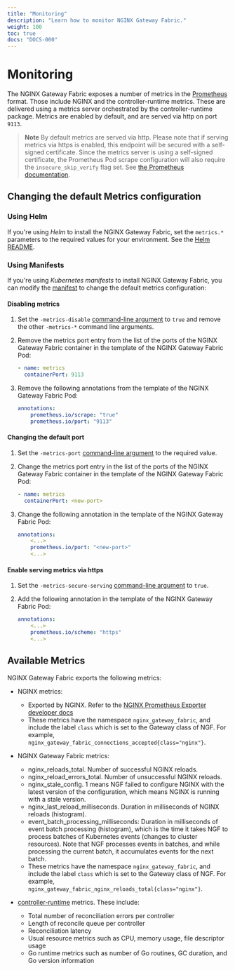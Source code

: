 ```yaml
---
title: "Monitoring"
description: "Learn how to monitor NGINX Gateway Fabric."
weight: 100
toc: true
docs: "DOCS-000"
---
```


# Monitoring

The NGINX Gateway Fabric exposes a number of metrics in the [Prometheus](https://prometheus.io/) format. Those
include NGINX and the controller-runtime metrics. These are delivered using a metrics server orchestrated by the
controller-runtime package. Metrics are enabled by default, and are served via http on port `9113`.

> **Note**
> By default metrics are served via http. Please note that if serving metrics via https is enabled, this
> endpoint will be secured with a self-signed certificate. Since the metrics server is using a self-signed certificate,
> the Prometheus Pod scrape configuration will also require the `insecure_skip_verify` flag set. See
> [the Prometheus documentation](https://prometheus.io/docs/prometheus/latest/configuration/configuration/#tls_config).

## Changing the default Metrics configuration

### Using Helm

If you're using *Helm* to install the NGINX Gateway Fabric, set the `metrics.*` parameters to the required values
for your environment. See the [Helm README](/deploy/helm-chart/README.md).

### Using Manifests

If you're using *Kubernetes manifests* to install NGINX Gateway Fabric, you can modify the
[manifest](/deploy/manifests/nginx-gateway.yaml) to change the default metrics configuration:

#### Disabling metrics

1. Set the `-metrics-disable` [command-line argument](/docs/cli-help.md) to `true` and remove the other `-metrics-*`
   command line arguments.

2. Remove the metrics port entry from the list of the ports of the NGINX Gateway Fabric container in the template
   of the NGINX Gateway Fabric Pod:

    ```yaml
    - name: metrics
      containerPort: 9113
    ```

3. Remove the following annotations from the template of the NGINX Gateway Fabric Pod:

    ```yaml
    annotations:
        prometheus.io/scrape: "true"
        prometheus.io/port: "9113"
    ```

#### Changing the default port

1. Set the `-metrics-port` [command-line argument](/docs/cli-help.md) to the required value.

2. Change the metrics port entry in the list of the ports of the NGINX Gateway Fabric container in the template
   of the NGINX Gateway Fabric Pod:

    ```yaml
    - name: metrics
      containerPort: <new-port>
    ```

3. Change the following annotation in the template of the NGINX Gateway Fabric Pod:

    ```yaml
    annotations:
        <...>
        prometheus.io/port: "<new-port>"
        <...>
    ```

#### Enable serving metrics via https

1. Set the `-metrics-secure-serving` [command-line argument](/docs/cli-help.md) to `true`.

2. Add the following annotation in the template of the NGINX Gateway Fabric Pod:

    ```yaml
    annotations:
        <...>
        prometheus.io/scheme: "https"
        <...>
    ```

## Available Metrics

NGINX Gateway Fabric exports the following metrics:

- NGINX metrics:
  - Exported by NGINX. Refer to the [NGINX Prometheus Exporter developer docs](https://github.com/nginxinc/nginx-prometheus-exporter#metrics-for-nginx-oss)
  - These metrics have the namespace `nginx_gateway_fabric`, and include the label `class` which is set to the
    Gateway class of NGF. For example, `nginx_gateway_fabric_connections_accepted{class="nginx"}`.

- NGINX Gateway Fabric metrics:
  - nginx_reloads_total. Number of successful NGINX reloads.
  - nginx_reload_errors_total. Number of unsuccessful NGINX reloads.
  - nginx_stale_config. 1 means NGF failed to configure NGINX with the latest version of the configuration, which means
    NGINX is running with a stale version.
  - nginx_last_reload_milliseconds. Duration in milliseconds of NGINX reloads (histogram).
  - event_batch_processing_milliseconds: Duration in milliseconds of event batch processing (histogram), which is the
    time it takes NGF to process batches of Kubernetes events (changes to cluster resources). Note that NGF processes
    events in batches, and while processing the current batch, it accumulates events for the next batch.
  - These metrics have the namespace `nginx_gateway_fabric`, and include the label `class` which is set to the
    Gateway class of NGF. For example, `nginx_gateway_fabric_nginx_reloads_total{class="nginx"}`.

- [controller-runtime](https://github.com/kubernetes-sigs/controller-runtime) metrics. These include:
  - Total number of reconciliation errors per controller
  - Length of reconcile queue per controller
  - Reconciliation latency
  - Usual resource metrics such as CPU, memory usage, file descriptor usage
  - Go runtime metrics such as number of Go routines, GC duration, and Go version information
